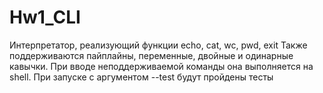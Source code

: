 # Hw1_CLI
Интерпретатор, реализующий функции echo, cat, wc, pwd, exit
Также поддерживаются пайплайны, переменные, двойные и одинарные кавычки.
При вводе неподдерживаемой команды она выполняется на shell.
При запуске с аргументом --test будут пройдены тесты
